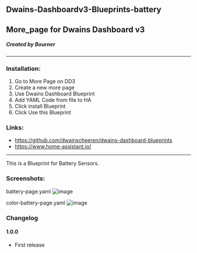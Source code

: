## Dwains-Dashboardv3-Blueprints-battery
## More_page for Dwains Dashboard v3
##### Created by Bourner
---


### Installation: 
  
1.  Go to More Page on DD3
2.  Create a new more page
3.  Use Dwains Dashboard Blueprint
4.  Add YAML Code from file to HA
5.  Click install Blueprint
6.  Click Use this Blueprint


### Links:
* https://github.com/dwainscheeren/dwains-dashboard-blueprints
* https://www.home-assistant.io/

---

This is a Blueprint for Battery Sensors.

### Screenshots:
battery-page.yaml
![image](https://user-images.githubusercontent.com/64064679/160587709-1f88919e-c1cc-4be4-ba3e-393222069e24.png)


color-battery-page.yaml
![image](https://user-images.githubusercontent.com/64064679/160607003-b4c11364-e643-4cdd-b38b-b2f5d8028ab3.png)


### Changelog
#### 1.0.0
- First release

